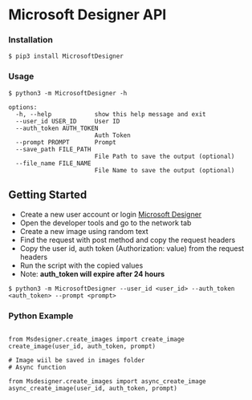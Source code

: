 # Microsoft Designer API

### Installation

```$ pip3 install MicrosoftDesigner```

### Usage

``` 
$ python3 -m MicrosoftDesigner -h

options:
  -h, --help            show this help message and exit
  --user_id USER_ID     User ID
  --auth_token AUTH_TOKEN
                        Auth Token
  --prompt PROMPT       Prompt
  --save_path FILE_PATH
                        File Path to save the output (optional)
  --file_name FILE_NAME
                        File Name to save the output (optional)

```
## Getting Started
- Create a new user account or login [Microsoft Designer](https://designer.microsoft.com/)
- Open the developer tools and go to the network tab
- Create a new image using random text
- Find the request with post method and copy the request headers
- Copy the user id, auth token (Authorization: value) from the request headers
- Run the script with the copied values
- Note: **auth_token will expire after 24 hours**

```
$ python3 -m MicrosoftDesigner --user_id <user_id> --auth_token <auth_token> --prompt <prompt>

```
### **Python Example**


```

from Msdesigner.create_images import create_image
create_image(user_id, auth_token, prompt)

# Image wiil be saved in images folder
# Async function

from Msdesigner.create_images import async_create_image
async_create_image(user_id, auth_token, prompt)

```

